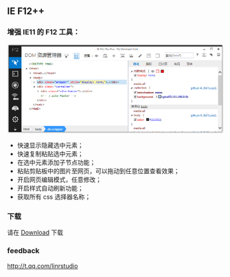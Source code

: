 ## IE F12++

### 增强 IE11 的 F12 工具：

<img src="https://github.com/Linrstudio/IE-F12-Plus-Plus/blob/master/ui.png?raw=true" />

* 快速显示隐藏选中元素；
* 快速复制粘贴选中元素；
* 在选中元素添加子节点功能；
* 粘贴剪贴板中的图片至网页，可以拖动到任意位置查看效果；
* 开启网页编辑模式，任意修改；
* 开启样式自动刷新功能；
* 获取所有 css 选择器名称；

### 下载

请在 [Download](https://github.com/Linrstudio/IE-F12-Plus-Plus/tree/master/download 'Download') 下载

### feedback

http://t.qq.com/linrstudio